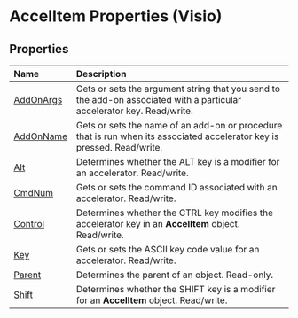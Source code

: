 
# AccelItem Properties (Visio)

## Properties



|**Name**|**Description**|
|:-----|:-----|
|[AddOnArgs](ebc91b1e-7780-1cdd-04dc-4a859c8929ff.md)|Gets or sets the argument string that you send to the add-on associated with a particular accelerator key. Read/write.|
|[AddOnName](5775be57-b4aa-6cdf-89d0-84a646fb8e55.md)|Gets or sets the name of an add-on or procedure that is run when its associated accelerator key is pressed. Read/write.|
|[Alt](36930d52-16c5-e131-cef8-a3cc33ded3ac.md)|Determines whether the ALT key is a modifier for an accelerator. Read/write.|
|[CmdNum](fb12e22d-671d-1f40-475c-714599fe0e37.md)|Gets or sets the command ID associated with an accelerator. Read/write.|
|[Control](4380925b-53ce-154a-f051-f3c7ab205109.md)|Determines whether the CTRL key modifies the accelerator key in an  **AccelItem** object. Read/write.|
|[Key](bfd4b1c5-cb5e-dd66-1c54-f18f7739a9e8.md)|Gets or sets the ASCII key code value for an accelerator. Read/write.|
|[Parent](3fd36c48-74ce-a1b7-1634-ba21234a695f.md)|Determines the parent of an object. Read-only.|
|[Shift](158a5a51-c96f-8b34-d08b-adc5a7fa7d8c.md)|Determines whether the SHIFT key is a modifier for an  **AccelItem** object. Read/write.|

